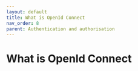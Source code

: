 ```yaml
---
layout: default
title: What is OpenId Connect
nav_order: 8
parent: Authentication and authorisation
---
```



# What is OpenId Connect




